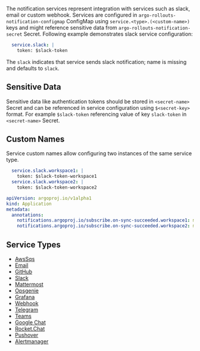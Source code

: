 The notification services represent integration with services such as slack, email or custom webhook. Services are configured in `argo-rollouts-notification-configmap` ConfigMap
using `service.<type>.(<custom-name>)` keys and might reference sensitive data from `argo-rollouts-notification-secret` Secret. Following example demonstrates slack
service configuration:

```yaml
  service.slack: |
    token: $slack-token
```


The `slack` indicates that service sends slack notification; name is missing and defaults to `slack`.

## Sensitive Data

Sensitive data like authentication tokens should be stored in `<secret-name>` Secret and can be referenced in
service configuration using `$<secret-key>` format. For example `$slack-token` referencing value of key `slack-token` in
`<secret-name>` Secret.

## Custom Names

Service custom names allow configuring two instances of the same service type.

```yaml
  service.slack.workspace1: |
    token: $slack-token-workspace1
  service.slack.workspace2: |
    token: $slack-token-workspace2
```

```yaml
apiVersion: argoproj.io/v1alpha1
kind: Application
metadata:
  annotations:
    notifications.argoproj.io/subscribe.on-sync-succeeded.workspace1: my-channel
    notifications.argoproj.io/subscribe.on-sync-succeeded.workspace2: my-channel
```

## Service Types

* [AwsSqs](./awssqs.md)
* [Email](./email.md)
* [GitHub](./github.md)
* [Slack](./slack.md)
* [Mattermost](./mattermost.md)
* [Opsgenie](./opsgenie.md)
* [Grafana](./grafana.md)
* [Webhook](./webhook.md)
* [Telegram](./telegram.md)
* [Teams](./teams.md)
* [Google Chat](./googlechat.md)
* [Rocket.Chat](./rocketchat.md)
* [Pushover](./pushover.md)
* [Alertmanager](./alertmanager.md)